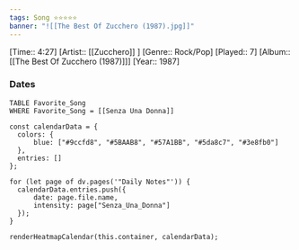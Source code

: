 ```yaml
---
tags: Song ⭐⭐⭐⭐⭐ 
banner: "![[The Best Of Zucchero (1987).jpg]]"
---
```

[Time:: 4:27]
[Artist:: [[Zucchero]] ]
[Genre:: Rock/Pop]
[Played:: 7]
[Album:: [[The Best Of Zucchero (1987)]]]
[Year:: 1987]
### Dates
````dataview
TABLE Favorite_Song
WHERE Favorite_Song = [[Senza Una Donna]]
````

  ```dataviewjs
const calendarData = { 
	colors: { 
		blue: ["#9ccfd8", "#5BAAB8", "#57A1BB", "#5da8c7", "#3e8fb0"] 
	}, 
	entries: [] 
}; 

for (let page of dv.pages('"Daily Notes"')) { 
	calendarData.entries.push({ 
		date: page.file.name, 
		intensity: page["Senza_Una_Donna"]
	}); 
} 

renderHeatmapCalendar(this.container, calendarData);
```
